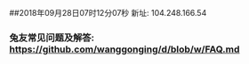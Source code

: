 ##2018年09月28日07时12分07秒 新址: 104.248.166.54
### 兔友常见问题及解答: https://github.com/wanggonging/d/blob/w/FAQ.md
